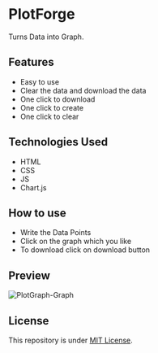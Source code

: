 # PlotForge
Turns Data into Graph.

## Features
- Easy to use
- Clear the data and download the data
- One click to download
- One click to create
- One click to clear

## Technologies Used
- HTML
- CSS
- JS
- Chart.js

## How to use
- Write the Data Points
- Click on the graph which you like
- To download click on download button

## Preview
![PlotGraph-Graph](https://github.com/Harshit2012/PlotForge/assets/105143145/84bb3e11-ada4-4412-905a-c04a82b3ffd8)

## License
This repository is under [MIT License](https://github.com/Harshit2012/PlotForge?tab=MIT-1-ov-file#readme).

